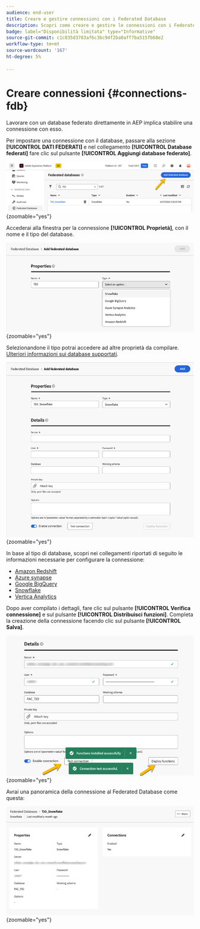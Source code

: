 ```yaml
---
audience: end-user
title: Creare e gestire connessioni con i Federated Database
description: Scopri come creare e gestire le connessioni con i Federated Database
badge: label="Disponibilità limitata" type="Informative"
source-git-commit: c1c035d3783af6c3bc94f2ba0aff7ba515fb68e2
workflow-type: tm+mt
source-wordcount: '167'
ht-degree: 5%

---
```


# Creare connessioni {#connections-fdb}

Lavorare con un database federato direttamente in AEP implica stabilire una connessione con esso.

Per impostare una connessione con il database, passare alla sezione **[!UICONTROL DATI FEDERATI]** e nel collegamento **[!UICONTROL Database federati]** fare clic sul pulsante **[!UICONTROL Aggiungi database federato]**.

![](assets/connections_list.png){zoomable="yes"}

Accederai alla finestra per la connessione **[!UICONTROL Proprietà]**, con il nome e il tipo del database.

![](assets/connections_name.png){zoomable="yes"}

Selezionandone il tipo potrai accedere ad altre proprietà da compilare. [Ulteriori informazioni sui database supportati](federated-db.md).

![](assets/connections_details.png){zoomable="yes"}

In base al tipo di database, scopri nei collegamenti riportati di seguito le informazioni necessarie per configurare la connessione:

* [ Amazon Redshift](federated-db.md#amazon-redshift)
* [Azure synapse](federated-db.md#azure-synapse-redshift)
* [Google BigQuery](federated-db.md#google-big-query)
* [Snowflake](federated-db.md#snowflake)
* [Vertica Analytics](federated-db.md#vertica-analytics)

Dopo aver compilato i dettagli, fare clic sul pulsante **[!UICONTROL Verifica connessione]** e sul pulsante **[!UICONTROL Distribuisci funzioni]**.
Completa la creazione della connessione facendo clic sul pulsante **[!UICONTROL Salva]**.

![](assets/connections_testdeploy.png){zoomable="yes"}

Avrai una panoramica della connessione al Federated Database come questa:

![](assets/connections_overview.png){zoomable="yes"}
